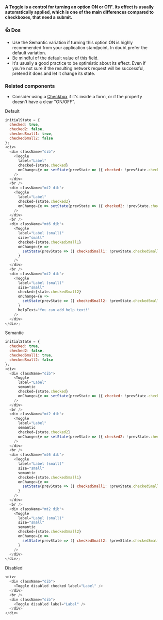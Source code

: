 #### A Toggle is a control for turning an option ON or OFF. Its effect is usually automatically applied, which is one of the main differences compared to checkboxes, that need a submit.

### 👍 Dos
- Use the Semantic variation if turning this option ON is highly recommended from your application standpoint. In doubt prefer the default variation.
- Be mindful of the default value of this field.
- It's usually a good practice to be optimistic about its effect. Even if you're not sure if the resulting network request will be successful, pretend it does and let it change its state.

### Related components
- Consider using a <a href="#checkbox">Checkbox</a> if it's inside a form, or if the property doesn't have a clear "ON/OFF".


Default

```js
initialState = {
  checked: true,
  checked2: false,
  checkedSmall1: true,
  checkedSmall2: false
};
<div>
  <div className="dib">
    <Toggle
      label="Label"
      checked={state.checked}
      onChange={e => setState(prevState => ({ checked: !prevState.checked }))}
    />
  </div>
  <br />
  <div className="mt2 dib">
    <Toggle
      label="Label"
      checked={state.checked2}
      onChange={e => setState(prevState => ({ checked2: !prevState.checked2 }))}
    />
  </div>
  <br />
  <div className="mt6 dib">
    <Toggle
      label="Label (small)"
      size="small"
      checked={state.checkedSmall1}
      onChange={e =>
        setState(prevState => ({ checkedSmall1: !prevState.checkedSmall1 }))
      }
    />
  </div>
  <br />
  <div className="mt2 dib">
    <Toggle
      label="Label (small)"
      size="small"
      checked={state.checkedSmall2}
      onChange={e =>
        setState(prevState => ({ checkedSmall2: !prevState.checkedSmall2 }))
      }
      helpText="You can add help text!"
    />
  </div>
</div>;
```

Semantic
 
```js
initialState = {
  checked: true,
  checked2: false,
  checkedSmall1: true,
  checkedSmall2: false
};
<div>
  <div className="dib">
    <Toggle
      label="Label"
      semantic
      checked={state.checked}
      onChange={e => setState(prevState => ({ checked: !prevState.checked }))}
    />
  </div>
  <br />
  <div className="mt2 dib">
    <Toggle
      label="Label"
      semantic
      checked={state.checked2}
      onChange={e => setState(prevState => ({ checked2: !prevState.checked2 }))}
    />
  </div>
  <br />
  <div className="mt6 dib">
    <Toggle
      label="Label (small)"
      size="small"
      semantic
      checked={state.checkedSmall1}
      onChange={e =>
        setState(prevState => ({ checkedSmall1: !prevState.checkedSmall1 }))
      }
    />
  </div>
  <br />
  <div className="mt2 dib">
    <Toggle
      label="Label (small)"
      size="small"
      semantic
      checked={state.checkedSmall2}
      onChange={e =>
        setState(prevState => ({ checkedSmall2: !prevState.checkedSmall2 }))
      }
    />
  </div>
</div>;
```

Disabled

```js
<div>
  <div className="dib">
    <Toggle disabled checked label="Label" />
  </div>
  <br />
  <div className="dib">
    <Toggle disabled label="Label" />
  </div>
</div>
```
